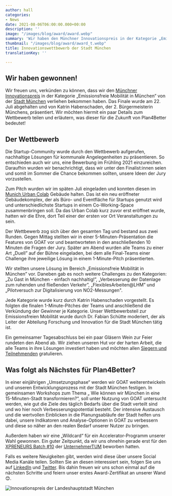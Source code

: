 ```yaml
---
author: hall
categories:
- News
date: 2021-08-06T06:00:00.000+00:00
description: ''
image: "/images/blog/award/award.webp"
summary: 'Wir haben den Münchner Innovationspreis in der Kategorie „Emissionsfreie Mobilität in München“ von der Stadt München gewonnen! Hier erläutern wir den Wettbewerb und seine Bedeutung für Plan4Better.'
thumbnail: "/images/blog/award/award_t.webp"
title: Innovationswettbewerb der Stadt München
translationKey: ''

---
```

## Wir haben gewonnen!  

Wir freuen uns, verkünden zu können, dass wir den [Münchner Innovationspreis](https://muenchen.digital/blog/innovationspreis-2021/) in der Kategorie „Emissionsfreie Mobilität in München“ von der [Stadt München](https://www.muenchen.de/rathaus/wirtschaft/tech/digitalisierung-plattformen/Innovationswettbewerb.html) verliehen bekommen haben. Das Finale wurde am 22. Juli abgehalten und von Katrin Habenschaden, der 2. Bürgermeisterin Münchens, präsentiert. Wir möchten hiermit ein paar Details zum Wettbewerb teilen und erläutern, was dieser für die Zukunft von Plan4Better bedeutet!

## Der Wettbewerb

Die Startup-Community wurde durch den Wettbewerb aufgerufen, nachhaltige Lösungen für kommunale Angelegenheiten zu präsentieren. So entschieden auch wir uns, eine Bewerbung im Frühling 2021 einzureichen. Daraufhin wurden wir benachrichtigt, dass wir unter den Finalist:innen seien und somit im Sommer die Chance bekommen sollten, unsere Ideen der Jury vorzustellen.

Zum Pitch wurden wir im späten Juli eingeladen und konnten diesen im [Munich Urban Colab](https://www.munich-urban-colab.de/) Gebäude halten. Das ist ein neu eröffneter Gebäudekomplex, der als Büro- und Eventfläche für Startups genutzt wird und unterschiedlichste Startups in einem Co-Working-Space zusammenbringen soll. Da das Urban Colab kurz zuvor erst eröffnet wurde, hatten wir die Ehre, dort Teil einer der ersten vor Ort Veranstaltungen zu sein.

Der Wettbewerb zog sich über den gesamten Tag und bestand aus zwei Runden. Gegen Mittag stellten wir in einer 5-Minuten-Präsentation die Features von GOAT vor und beantworteten in den anschließenden 10 Minuten die Fragen der Jury. Später am Abend wurden alle Teams zu einer Art „Duell” auf der Bühne eingeladen, bei dem alle Final-Teams einer Challenge ihre jeweilige Lösung in einem 1-Minute-Pitch präsentierten.

Wir stellten unsere Lösung im Bereich „Emissionsfreie Mobilität in München” vor. Daneben gab es noch weitere Challenges zu den Kategorien: „Zu Gast in München - einfach nachhaltig!”, „Verbesserung der Datenlage zum ruhenden und fließenden Verkehr”, „FlexiblesArbeiten@LHM” und „Pilotversuch zur Digitalisierung von NO2-Messungen".

Jede Kategorie wurde kurz durch Katrin Habenschaden vorgestellt. Es folgten die finalen 1-Minute-Pitches der Teams und anschließend die Verkündung der Gewinner je Kategorie. Unser Wettbewerbsteil zur Emissionsfreien Mobilität wurde durch Dr. Fabian Schütte moderiert, der als Leiter der Abteilung Forschung und Innovation für die Stadt München tätig ist.

Ein gemeinsamer Tagesabschluss bei ein paar Gläsern Wein zur Feier rundeten den Abend ab. Wir ziehen unseren Hut vor der harten Arbeit, die alle Teams in ihre Lösungen investiert haben und möchten allen [Siegern und Teilnehmenden](https://www.munich-startup.de/74796/innovationspreis-2021-gewinner/) gratulieren.

## Was folgt als Nächstes für Plan4Better?

In einer einjährigen „Umsetzungsphase“ werden wir GOAT weiterentwickeln und unseren Entwicklungsprozess mit der Stadt München festigen. In gemeinsamen Workshops zum Thema „ Wie können wir München in eine 15-Minuten-Stadt transformieren?“, soll unter Nutzung von GOAT untersucht werden, wie gut die Ziele des täglich Bedarfs über die Stadt verteilt sind und wo hier noch Verbesserungspotential besteht. Der intensive Austausch und die wertvollen Einblicken in die Planungsabläufe der Stadt helfen uns dabei, unsere Indikatoren und Analyse-Optionen in GOAT zu verbessern und diese so näher an den realen Bedarf unserer Nutzer zu bringen.

Außerdem haben wir eine „Wildcard“ für ein Accelerator-Programm unserer Wahl gewonnen. Ein guter Zeitpunkt, da wir uns ohnehin gerade erst für den [XPRENEURS Batch #10](https://www.unternehmertum.de/en/services/xpreneurs "XPRENEURS Batch #10") der [UnternehmerTUM](https://www.unternehmertum.de/en/ "UnternehmerTUM") beworben hatten.

Falls es weitere Neuigkeiten gibt, werden wird diese über unsere Social Media Kanäle teilen. Sollten Sie an diesen interessiert sein, folgen Sie uns auf [LinkedIn](https://www.linkedin.com/company/plan4better/) und [Twitter](https://twitter.com/plan4better). Bis dahin freuen wir uns schon einmal auf die nächsten Schritte und feiern unser erstes Award-Zertifikat an unserer Wand 😊.

![Innovationspreis der Landeshauptstadt München](/images/blog/award/certif.webp "Innovationspreis der Landeshauptstadt München")